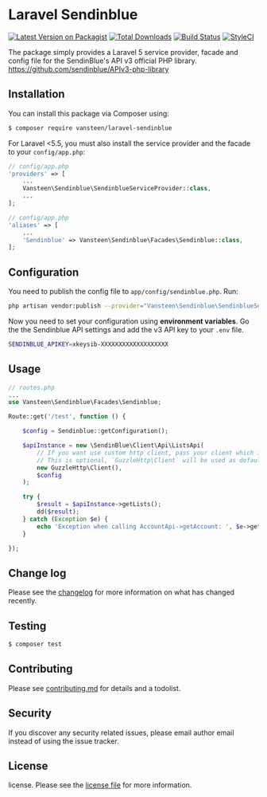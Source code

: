 # Laravel Sendinblue

[![Latest Version on Packagist][ico-version]][link-packagist]
[![Total Downloads][ico-downloads]][link-downloads]
[![Build Status][ico-travis]][link-travis]
[![StyleCI][ico-styleci]][link-styleci]

The package simply provides a Laravel 5 service provider, facade and config file for the SendinBlue's API v3 official PHP library. https://github.com/sendinblue/APIv3-php-library

## Installation

You can install this package via Composer using:

``` bash
$ composer require vansteen/laravel-sendinblue
```

For Laravel <5.5, you must also install the service provider and the facade to your `config/app.php`:

```php
// config/app.php
'providers' => [
    ...
    Vansteen\Sendinblue\SendinblueServiceProvider::class,
    ...
];
```

```php
// config/app.php
'aliases' => [
    ...
    'Sendinblue' => Vansteen\Sendinblue\Facades\Sendinblue::class,
];
```


## Configuration

You need to publish the config file to `app/config/sendinblue.php`. Run:

```bash
php artisan vendor:publish --provider="Vansteen\Sendinblue\SendinblueServiceProvider"
```

Now you need to set your configuration using **environment variables**.
Go the the Sendinblue API settings and add the v3 API key to your `.env` file.

```bash
SENDINBLUE_APIKEY=xkeysib-XXXXXXXXXXXXXXXXXXX
```

## Usage


```php
// routes.php
...
use Vansteen\Sendinblue\Facades\Sendinblue;

Route::get('/test', function () {

    $config = Sendinblue::getConfiguration();

    $apiInstance = new \SendinBlue\Client\Api\ListsApi(
        // If you want use custom http client, pass your client which implements `GuzzleHttp\ClientInterface`.
        // This is optional, `GuzzleHttp\Client` will be used as default.
        new GuzzleHttp\Client(),
        $config
    );

    try {
        $result = $apiInstance->getLists();
        dd($result);
    } catch (Exception $e) {
        echo 'Exception when calling AccountApi->getAccount: ', $e->getMessage(), PHP_EOL;
    }

});
```

## Change log

Please see the [changelog](changelog.md) for more information on what has changed recently.

## Testing

``` bash
$ composer test
```

## Contributing

Please see [contributing.md](contributing.md) for details and a todolist.

## Security

If you discover any security related issues, please email author email instead of using the issue tracker.

## License

license. Please see the [license file](license.md) for more information.

[ico-version]: https://img.shields.io/packagist/v/vansteen/sendinblue.svg?style=flat-square
[ico-downloads]: https://img.shields.io/packagist/dt/vansteen/sendinblue.svg?style=flat-square
[ico-travis]: https://img.shields.io/travis/vansteen/sendinblue/master.svg?style=flat-square
[ico-styleci]: https://styleci.io/repos/12345678/shield

[link-packagist]: https://packagist.org/packages/vansteen/sendinblue
[link-downloads]: https://packagist.org/packages/vansteen/sendinblue
[link-travis]: https://travis-ci.org/vansteen/sendinblue
[link-styleci]: https://styleci.io/repos/12345678
[link-author]: https://github.com/vansteen
[link-contributors]: ../../contributors]
